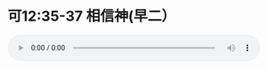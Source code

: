 # 可12:35-37 相信神(早二）

<audio style="width: 100%;" preload="false" controls controlslist="nodownload"><source src="//cdn.simai.ml/audio/mp3/old/27545.mp3" type="audio/mpeg">Your browser does not support the audio element.</audio>


